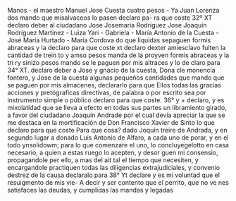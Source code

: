 Manos - el maestro Manuel Jose Cuesta cuatro pesos - Ya Juan Lorenza dos mando que misalvaceos lo pasen declaro pa- ra que coste
32º XT declaro deber al ciudadano Jose Josemaria Rodriguez
Jose Joaquín Rodríguez Martínez - Luiza Yari - Gabriela - María Antonio de la Cuesta - José María Hurtado - María Cordova
do que líquidas sepaguen formis abraceas y la declaro para
que coste
xt declaro dexter amiesclavo fulten la cantidad de trein
to y amso pesos manda de la proyven formis abraceas y la tri
ry sinizo pesos mando se le paguen por mis altraces y lo de claro para
34° XT. declaro deber a Jose y gnacio de la cuesta, Dona cle
monencia fontero, y Jose de la cuesta algunas pequeños cantidades
que mando que se paguen por mis almacenes, declararlo para que
Ellos todas las gracias acciones y pretógraficas directivas, de palabra o por escrito sea por instrumento simple o público declaro para que coste. 36° y + declaro, y es mixolatidad que se lleva a efecto en todas
sus partes un libramiento girado,
a favor del ciudadano Joaquín
Andrade por el cual devía apreciar la que se me destaca en la mortificación de Don Francisco Xavier de Sinto lo que declaro para que coste
Para que cosa?
dado Joquín treire de Andrada, y en segundo lugar a donado Luis Antonio de Alfaro, a cada uno de porar, y en el todo ynsolidowm; para lo que comenzare el uno, lo concluyegelotto en casa necesario, a quien a estas ruego lo acepten, y desor
guen mi consensio, propagandole per ello, a mas del ait tal el tiempo que necesiten, y encargandole practiquen todas las diligencias extrajudiciales, y convenio destrez de la causa declaralo para
38° Yt declare y es mi voluntad que el resuigmento de mis vie-
A decir y ser contento que el perrito, que no ve nes satisfaces las deudas, y cumplidas las mandas y legadas